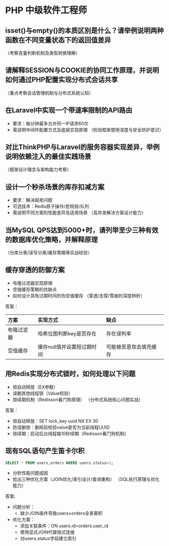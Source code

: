 # PHP 中级软件工程师

## isset()与empty()的本质区别是什么？请举例说明两种函数在不同变量状态下的返回值差异

（考察变量判断机制及类型转换理解）

## 请解释SESSION与COOKIE的协同工作原理，并说明如何通过PHP配置实现分布式会话共享

（重点考察会话管理机制与分布式系统认知）

## 在Laravel中实现一个带速率限制的API路由

- 要求：每分钟最多允许同一IP请求60次
- 需说明中间件配置方式及底层实现原理
（检验框架使用深度与安全防护意识）

## 对比ThinkPHP与Laravel的服务容器实现差异，举例说明依赖注入的最佳实践场景

（框架设计理念与架构能力考察）

## 设计一个秒杀场景的库存扣减方案

- 要求：解决超卖问题
- 可选技术：Redis原子操作/悲观锁/队列
- 需说明不同方案的性能差异及适用场景
（高并发解决方案设计能力）

## 当MySQL QPS达到5000+时，请列举至少三种有效的数据库优化策略，并解释原理

（分库分表/读写分离/缓存策略等实战经验）

## 缓存穿透的防御方案

- 布隆过滤器实现原理
- 空值缓存策略的优缺点
- 如何设计具有过期时间的伪空值缓存
（穿透/击穿/雪崩的深度辨析）

答案：

| 方案       | 实现方式                   | 缺点                   |
| :--------- | :------------------------- | :--------------------- |
| 布隆过滤器 | 哈希位图判断key是否存在    | 存在误判率             |
| 空值缓存   | 缓存null值并设置短过期时间 | 可能被恶意攻击填充缓存 |

## 用Redis实现分布式锁时，如何处理以下问题

- 锁自动释放（EX参数）
- 误删其他线程锁（Value校验）
- 锁续期机制（Redisson看门狗原理）
（分布式系统核心问题实战）

答案：

- 锁自动释放：SET lock_key uuid NX EX 30
- 防误删锁：删除前校验value是否为当前线程UUID
- 锁续期：启动后台线程每10秒续期（Redisson看门狗机制）

## 现有SQL语句产生笛卡尔积

```sql
SELECT * FROM users,orders WHERE users.status=1;
```

- 分析性能问题成因
- 给出三种优化方案（JOIN优化/索引设计/查询重构）
（SQL执行原理与优化能力）

答案:

- 问题分析：
  - 缺少JOIN条件导致users×orders全表乘积
- 优化方案：
  - 添加关联条件：ON users.id=orders.user_id
  - 使用显式JOIN代替隐式连接
  - 对users.status字段建立索引
